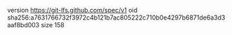 version https://git-lfs.github.com/spec/v1
oid sha256:a7631766732f3972c4b121b7ac805222c710b0e4297b6871de6a3d3aaf8bd003
size 158
